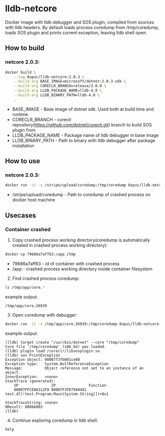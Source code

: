 # lldb-netcore
Docker image with lldb debugger and SOS plugin, compiled from sources with lldb headers.
By default loads process coredump from /tmp/coredump, loads SOS plugin and prints current exception, leaving lldb shell open.

## How to build
### netcore 2.0.3:
```bash
docker build \
	--tag 6opuc/lldb-netcore:2.0.3 \
	--build-arg BASE_IMAGE=microsoft/dotnet:2.0.3-sdk \
	--build-arg CORECLR_BRANCH=release/2.0.0 \
	--build-arg LLDB_PACKAGE_NAME=lldb-4.0 \
	--build-arg LLDB_BINARY_PATH=lldb-4.0 \
	.
```
- BASE_IMAGE - Base image of dotnet sdk. Used both at build time and runtime.
- CORECLR_BRANCH - coreclr repository(https://github.com/dotnet/coreclr.git) branch to build SOS plugin from
- LLDB_PACKAGE_NAME - Package name of lldb debugger in base image
- LLDB_BINARY_PATH - Path to binary with lldb debugger after package installation

## How to use
### netcore 2.0.3:
```bash
docker run -it -v /stripe/upload/coredump:/tmp/coredump 6opuc/lldb-netcore:2.0.3
```
- /stripe/upload/coredump - Path to coredump of crashed process on docker host machine

## Usecases
### Container crashed

1. Copy crashed process working directory(coredump is automatically created in crashed process working directory):
```bash
docker cp 79686a7aff63:/app /tmp
```
- 79686a7aff63 - id of container with crashed process
- /app - crashed process working directory inside container filesystem

2. Find crashed process coredump:
```bash
ls /tmp/app/core.*
```
example output:
```
/tmp/app/core.26939
```

3. Open coredump with debugger:
```bash
docker run -it -v /tmp/app/core.26939:/tmp/coredump 6opuc/lldb-netcore:2.0.3
```
example output:
```
(lldb) target create "/usr/bin/dotnet" --core "/tmp/coredump"
Core file '/tmp/coredump' (x86_64) was loaded.
(lldb) plugin load /coreclr/libsosplugin.so
(lldb) sos PrintException
Exception object: 00007f3fb001ce08
Exception type:   System.NullReferenceException
Message:          Object reference not set to an instance of an object.
InnerException:   <none>
StackTrace (generated):
    SP               IP               Function
    00007FFCE0A312F0 00007F3FD7940481 test.dll!test.Program.Main(System.String[])+0x1

StackTraceString: <none>
HResult: 80004003
(lldb)
```

4. Continue exploring coredump in lldb shell:
```
help
```

